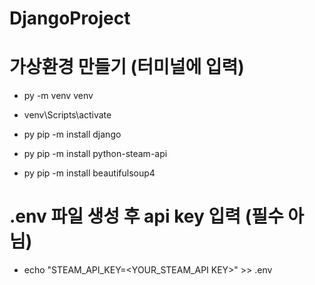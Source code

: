 # DjangoProject

# 가상환경 만들기 (터미널에 입력)
- py -m venv venv
- venv\Scripts\activate

- py pip -m install django
- py pip -m install python-steam-api
- py pip -m install beautifulsoup4

# .env 파일 생성 후 api key 입력 (필수 아님)
- echo "STEAM_API_KEY=<YOUR_STEAM_API KEY>" >> .env
